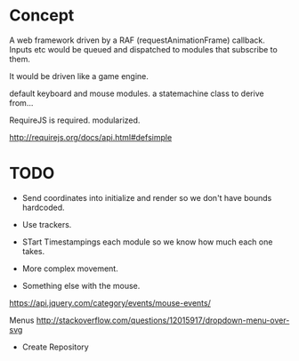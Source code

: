 
# Concept

A web framework driven by a RAF (requestAnimationFrame) callback.
Inputs etc would be queued and dispatched to modules that subscribe to them.

It would be driven like a game engine.

default keyboard and mouse modules.
a statemachine class to derive from...

RequireJS is required.
modularized.

http://requirejs.org/docs/api.html#defsimple

# TODO

+ Send coordinates into initialize and render so we don't have bounds hardcoded.

+ Use trackers.

+ STart Timestampings each module so we know how much each one takes.

+ More complex movement.

+ Something else with the mouse.

https://api.jquery.com/category/events/mouse-events/

Menus
http://stackoverflow.com/questions/12015917/dropdown-menu-over-svg


+ Create Repository
